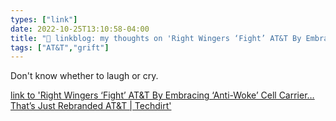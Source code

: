 ```yaml
---
types: ["link"]
date: 2022-10-25T13:10:58-04:00
title: "🔗 linkblog: my thoughts on 'Right Wingers ‘Fight’ AT&T By Embracing ‘Anti-Woke’ Cell Carrier…That’s Just Rebranded AT&T | Techdirt'"
tags: ["AT&T","grift"]
---
```

Don't know whether to laugh or cry.
 

[link to 'Right Wingers ‘Fight’ AT&T By Embracing ‘Anti-Woke’ Cell Carrier…That’s Just Rebranded AT&T | Techdirt'](https://www.techdirt.com/2022/10/25/right-wingers-fight-att-by-embracing-anti-woke-cell-carrier-thats-just-rebranded-att/)
